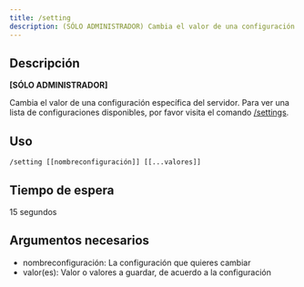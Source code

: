```yaml
---
title: /setting
description: (SÓLO ADMINISTRADOR) Cambia el valor de una configuración específica de este servidor.
---
```


## Descripción
**[SÓLO ADMINISTRADOR]** 

Cambia el valor de una configuración específica del servidor. Para ver una lista de configuraciones disponibles, por favor visita el comando [/settings](/es/commands/administration/settings#current-settings).

## Uso

`/setting [[nombreconfiguración]] [[...valores]]`

## Tiempo de espera

15 segundos

## Argumentos necesarios

- nombreconfiguración: La configuración que quieres cambiar
- valor(es): Valor o valores a guardar, de acuerdo a la configuración

